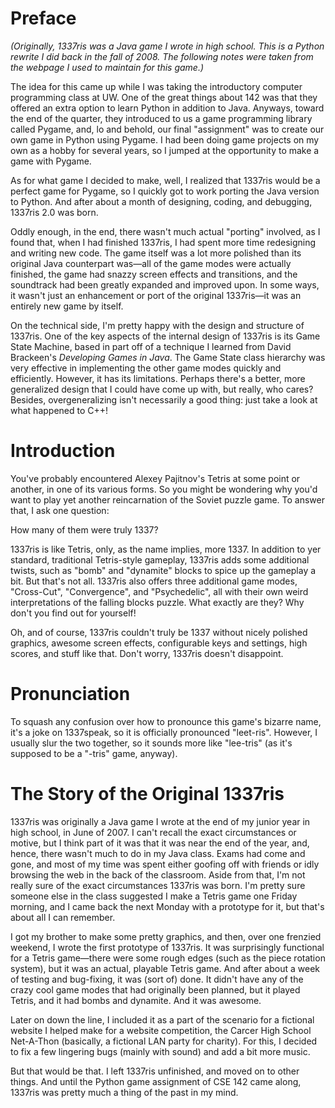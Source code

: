 Preface
=======

*(Originally, 1337ris was a Java game I wrote in high school. This is a Python rewrite I did back in the fall of 2008. The following notes were taken from the webpage I used to maintain for this game.)*

The idea for this came up while I was taking the introductory computer programming class at UW. One of the great things about 142 was that they offered an extra option to learn Python in addition to Java. Anyways, toward the end of the quarter, they introduced to us a game programming library called Pygame, and, lo and behold, our final "assignment" was to create our own game in Python using Pygame. I had been doing game projects on my own as a hobby for several years, so I jumped at the opportunity to make a game with Pygame.

As for what game I decided to make, well, I realized that 1337ris would be a perfect game for Pygame, so I quickly got to work porting the Java version to Python. And after about a month of designing, coding, and debugging, 1337ris 2.0 was born.

Oddly enough, in the end, there wasn't much actual "porting" involved, as I found that, when I had finished 1337ris, I had spent more time redesigning and writing new code. The game itself was a lot more polished than its original Java counterpart was—all of the game modes were actually finished, the game had snazzy screen effects and transitions, and the soundtrack had been greatly expanded and improved upon. In some ways, it wasn't just an enhancement or port of the original 1337ris—it was an entirely new game by itself.

On the technical side, I'm pretty happy with the design and structure of 1337ris. One of the key aspects of the internal design of 1337ris is its Game State Machine, based in part off of a technique I learned from David Brackeen's *Developing Games in Java*. The Game State class hierarchy was very effective in implementing the other game modes quickly and efficiently. However, it has its limitations. Perhaps there's a better, more generalized design that I could have come up with, but really, who cares? Besides, overgeneralizing isn't necessarily a good thing: just take a look at what happened to C++!

Introduction
============

You've probably encountered Alexey Pajitnov's Tetris at some point or another, in one of its various forms. So you might be wondering why you'd want to play yet another reincarnation of the Soviet puzzle game. To answer that, I ask one question:

How many of them were truly 1337?

1337ris is like Tetris, only, as the name implies, more 1337. In addition to yer standard, traditional Tetris-style gameplay, 1337ris adds some additional twists, such as "bomb" and "dynamite" blocks to spice up the gameplay a bit. But that's not all. 1337ris also offers three additional game modes, "Cross-Cut", "Convergence", and "Psychedelic", all with their own weird interpretations of the falling blocks puzzle. What exactly are they? Why don't you find out for yourself!

Oh, and of course, 1337ris couldn't truly be 1337 without nicely polished graphics, awesome screen effects, configurable keys and settings, high scores, and stuff like that. Don't worry, 1337ris doesn't disappoint.

Pronunciation
=============

To squash any confusion over how to pronounce this game's bizarre name, it's a joke on 1337speak, so it is officially pronounced "leet-ris". However, I usually slur the two together, so it sounds more like "lee-tris" (as it's supposed to be a "-tris" game, anyway).

The Story of the Original 1337ris
=================================

1337ris was originally a Java game I wrote at the end of my junior year in high school, in June of 2007. I can't recall the exact circumstances or motive, but I think part of it was that it was near the end of the year, and, hence, there wasn't much to do in my Java class. Exams had come and gone, and most of my time was spent either goofing off with friends or idly browsing the web in the back of the classroom. Aside from that, I'm not really sure of the exact circumstances 1337ris was born. I'm pretty sure someone else in the class suggested I make a Tetris game one Friday morning, and I came back the next Monday with a prototype for it, but that's about all I can remember.

I got my brother to make some pretty graphics, and then, over one frenzied weekend, I wrote the first prototype of 1337ris. It was surprisingly functional for a Tetris game—there were some rough edges (such as the piece rotation system), but it was an actual, playable Tetris game. And after about a week of testing and bug-fixing, it was (sort of) done. It didn't have any of the crazy cool game modes that had originally been planned, but it played Tetris, and it had bombs and dynamite. And it was awesome.

Later on down the line, I included it as a part of the scenario for a fictional website I helped make for a website competition, the Carcer High School Net-A-Thon (basically, a fictional LAN party for charity). For this, I decided to fix a few lingering bugs (mainly with sound) and add a bit more music.

But that would be that. I left 1337ris unfinished, and moved on to other things. And until the Python game assignment of CSE 142 came along, 1337ris was pretty much a thing of the past in my mind.
